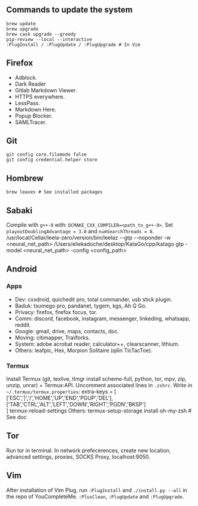 ## Commands to update the system

    brew update
    brew upgrade
    brew cask upgrade --greedy
    pip-review --local --interactive
    :PlugInstall / :PlugUpdate / :PlugUpgrade # In Vim

## Firefox

- Adblock.
- Dark Reader
- Gitlab Markdown Viewer.
- HTTPS everywhere.
- LessPass.
- Markdown Here.
- Popup Blocker.
- SAMLTracer.

## Git

    git config core.filemode false
    git config credential.helper store

## Hombrew

    brew leaves # See installed packages

## Sabaki

Compile with `g++-9` with: `DCMAKE_CXX_COMPILER=<path_to_g++-9>`. Set `playoutDoublingAdvantage = 3.0` and `numSearchThreads = 8`.
/usr/local/Cellar/leela-zero/version/bin/leelaz
--gtp --noponder -w <neural_net_path>
/Users/eliekadoche/desktop/KataGo/cpp/katago
gtp -model <neural_net_path> -config <config_path>

## Android

### Apps

- Dev: cxxdroid, quichedit pro, total commander, usb stick plugin.
- Baduk: tsumego pro, pandanet, tygem, kgs, Ah Q Go.
- Privacy: firefox, firefox focus, tor.
- Comm: discord, facebook, instagram, messenger, linkeding, whatsapp, reddit.
- Google: gmail, drive, maps, contacts, doc.
- Moving: citimapper, Trailforks.
- System: adobe acrobat reader, calculator++, clearscanner, lithium.
- Others: leafpic, Hex, Morpion Solitaire (qilin TicTacToe).

### Termux

Install Termux (git, texlive, tlmgr install scheme-full, python, tor, mpv, zip, unzip, unrar) + Termux:API. Uncomment associated lines in `.zshrc`. Write in `~/.termux/termux.properties`:
extra-keys = [ \
 ['ESC','|','/','HOME','UP','END','PGUP','DEL'], \
 ['TAB','CTRL','ALT','LEFT','DOWN','RIGHT','PGDN','BKSP'] \
 ]
termux-reload-settings
Others:
termux-setup-storage
install oh-my-zsh # See doc

## Tor

Run tor in terminal. In network prefecerences, create new location, advanced settings, proxies, SOCKS Proxy, localhost:9050.

## Vim

After installation of Vim Plug, run `:PlugInstall` and `./install.py --all` in the repo of YouCompleteMe. `:PlusClean`, `:PlugUpdate` and `:PlugUpgrade`.
